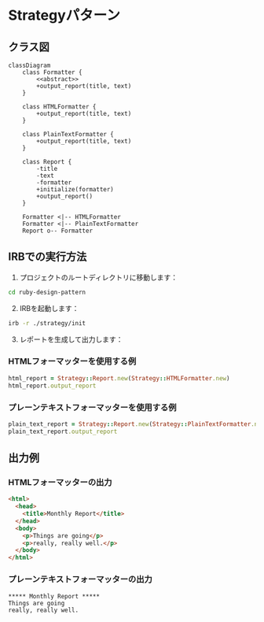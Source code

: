 # Strategyパターン

## クラス図

```mermaid
classDiagram
    class Formatter {
        <<abstract>>
        +output_report(title, text)
    }

    class HTMLFormatter {
        +output_report(title, text)
    }

    class PlainTextFormatter {
        +output_report(title, text)
    }

    class Report {
        -title
        -text
        -formatter
        +initialize(formatter)
        +output_report()
    }

    Formatter <|-- HTMLFormatter
    Formatter <|-- PlainTextFormatter
    Report o-- Formatter
```

## IRBでの実行方法

1. プロジェクトのルートディレクトリに移動します：
```bash
cd ruby-design-pattern
```

2. IRBを起動します：
```bash
irb -r ./strategy/init
```

3. レポートを生成して出力します：

### HTMLフォーマッターを使用する例
```ruby
html_report = Strategy::Report.new(Strategy::HTMLFormatter.new)
html_report.output_report
```

### プレーンテキストフォーマッターを使用する例
```ruby
plain_text_report = Strategy::Report.new(Strategy::PlainTextFormatter.new)
plain_text_report.output_report
```

## 出力例

### HTMLフォーマッターの出力
```html
<html>
  <head>
    <title>Monthly Report</title>
  </head>
  <body>
    <p>Things are going</p>
    <p>really, really well.</p>
  </body>
</html>
```

### プレーンテキストフォーマッターの出力
```
***** Monthly Report *****
Things are going
really, really well.
```
